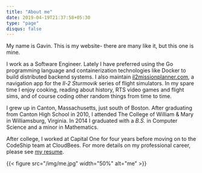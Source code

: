 ```yaml
---
title: "About me"
date: 2019-04-19T21:37:58+05:30
type: "page"
disqus: false
---
```


My name is Gavin. This is my website- there are many like it, but this one is mine.

I work as a Software Engineer. Lately I have preferred using the Go programming language and containerization technologies
like Docker to build distributed backend systems. 
I also maintain [il2missionplanner.com](https://il2missionplanner.com), a navigation app for the *Il-2 Sturmovik* series of flight simulators. 
In my spare time I enjoy cooking, reading about history, 
RTS video games and flight sims, and of course coding other random things from time to time. 

I grew up in Canton, Massachusetts, just south of Boston.
After graduating from Canton High School in 2010, I attended The College of William & Mary in Williamsburg, Virginia. 
In 2014 I graduated with a *B.S.* in Computer Science and a minor in Mathematics.

After college, I worked at Capital One for four years before moving on to the CodeShip team at CloudBees.
For more details on my professional career, please see [my resume](/dl/resume.pdf).

{{< figure src="/img/me.jpg" width="50%" alt="me" >}}


